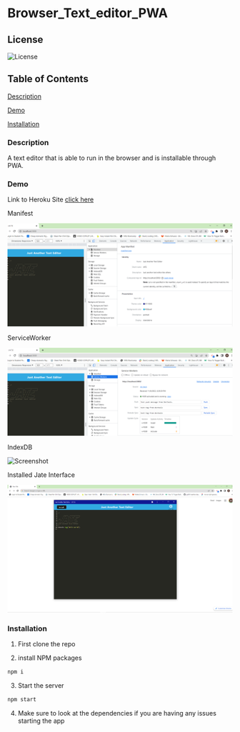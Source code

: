 # Browser_Text_editor_PWA

## License

![License](https://img.shields.io/badge/license-MIT-00beef)

## Table of Contents

[Description](#description)

[Demo](#demo)

[Installation](#installation)


### Description

A text editor that is able to run in the browser and is installable through PWA.

### Demo

Link to Heroku Site [click here](https://protected-falls-92314.herokuapp.com/)

Manifest

![Screenshot](https://github.com/MartaS333/Browser_Text_editor_PWA/blob/main/assets/manifest.png)

ServiceWorker

![Screenshot](https://github.com/MartaS333/Browser_Text_editor_PWA/blob/main/assets/serviceworkers.png)

IndexDB

![Screenshot](https://github.com/MartaS333/Browser_Text_editor_PWA/blob/main/assets/index.db.png)

Installed Jate Interface

![Screenshot](https://github.com/MartaS333/Browser_Text_editor_PWA/blob/main/assets/installed.png)



### Installation

1. First clone the repo

2. install NPM packages
 ```sh
 npm i
 ```
 
 3. Start the server
 ```sh
 npm start
 ```
 
 4. Make sure to look at the dependencies if you are having any issues starting the app
